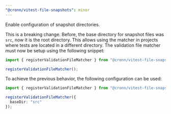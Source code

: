 ```yaml
---
"@cronn/vitest-file-snapshots": minor
---
```


Enable configuration of snapshot directories.

This is a breaking change. Before, the base directory for snapshot files was `src`, now it is the root directory. This allows using the matcher in projects where tests are located in a different directory.
The validation file matcher must now be setup using the following snippet:

```ts
import { registerValidationFileMatcher } from "@cronn/vitest-file-snapshots/matcher";

registerValidationFileMatcher();
```

To achieve the previous behavior, the following configuration can be used:

```ts
import { registerValidationFileMatcher } from "@cronn/vitest-file-snapshots/matcher";

registerValidationFileMatcher({
  baseDir: "src"
});
```
